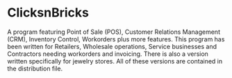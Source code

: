 # ClicksnBricks
A program featuring Point of Sale (POS), Customer Relations Management (CRM), Inventory Control, Workorders plus more features. This program has been written for Retailers, Wholesale operations, Service businesses and Contractors needing workorders and invoicing. There is also a version written specifically for jewelry stores. All of these versions are contained in the distribution file. 
